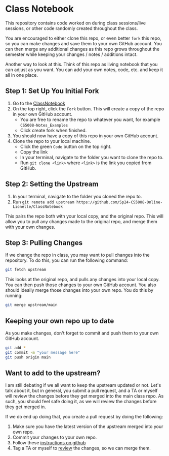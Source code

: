 # Class Notebook

This repository contains code worked on during class sessions/live sessions, or other code randomly created throughout the class.

You are encouraged to either clone this repo, or even better `fork` this repo, so you can make changes and save them to your own GitHub account. You can then merge any additional changes as this repo grows throughout the semester while keeping your changes / notes / additions intact. 

Another way to look at this. Think of this repo as living notebook that you can adjust as you want. You can add your own notes, code, etc. and keep it all in one place.

## Step 1: Set Up You Initial Fork

1. Go to the [ClassNotebook](https://github.com/Sp24-CS5008-Online-Lionelle/ClassNotebook)
2. On the top right, click the `Fork` button. This will create a copy of the repo in your own GitHub account. 
   * You are free to rename the repo to whatever you want, for example `CS5008-Notes_Examples`
   * Click create fork when finished.
3. You should now have a copy of this repo in your own GitHub account.
4. Clone the repo to your local machine. 
   * Click the green `Code` button on the top right.
   * Copy the link 
   * In your terminal, navigate to the folder you want to clone the repo to.
   * Run `git clone <link>` where `<link>` is the link you copied from GitHub.


## Step 2: Setting the Upstream

1. In your terminal, navigate to the folder you cloned the repo to.
2. Run `git remote add upstream https://github.com/Sp24-CS5008-Online-Lionelle/ClassNotebook`


This pairs the repo both with your local copy, and the original repo. This will allow you to pull any changes made to the original repo, and merge them with your own changes.


## Step 3: Pulling Changes
If we change the repo in class, you may want to pull changes into the repository. To do this, you can run the following command:

```bash
git fetch upstream
```

This looks at the original repo, and pulls any changes into your local copy. You can then push those changes to your own GitHub account. You also should ideally merge those changes into your own repo. You do this by running:

```bash
git merge upstream/main
```


## Keeping your own repo up to date

As you make changes, don't forget to commit and push them to your own GitHub account. 

```bash
git add *
git commit -m "your message here"
git push origin main
```


## Want to add to the upstream?
I am still debating if we all want to keep the upstream updated or not. Let's talk about it, but in general, you submit a pull request, and a TA or myself will review the changes before they get merged into the main class repo. As such, you should feel safe doing it, as we will review the changes before they get merged in.

If we do end up doing that, you create a pull request by doing the following:

1. Make sure you have the latest version of the upstream merged into your own repo.
2. Commit your changes to your own repo.
3. Follow these [instructions on github](https://docs.github.com/en/pull-requests/collaborating-with-pull-requests/proposing-changes-to-your-work-with-pull-requests/creating-a-pull-request-from-a-fork)
4. Tag a TA or myself to [review](https://docs.github.com/en/pull-requests/collaborating-with-pull-requests/proposing-changes-to-your-work-with-pull-requests/requesting-a-pull-request-review) the changes, so we can merge them. 